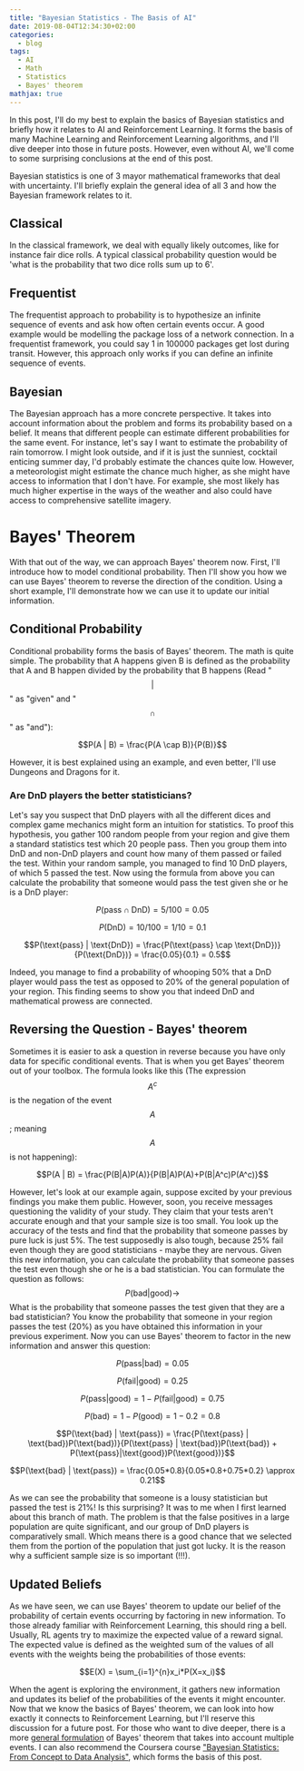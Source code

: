 ```yaml
---
title: "Bayesian Statistics - The Basis of AI"
date: 2019-08-04T12:34:30+02:00
categories:
  - blog
tags:
  - AI
  - Math
  - Statistics
  - Bayes' theorem
mathjax: true
---
```

In this post, I'll do my best to explain the basics of Bayesian statistics and briefly how it relates to AI and Reinforcement Learning. It forms the basis of many Machine Learning and Reinforcement Learning algorithms, and I'll dive deeper into those in future posts. However,  even without AI, we'll come to some surprising conclusions at the end of this post. 

Bayesian statistics is one of 3 mayor mathematical frameworks that deal with uncertainty. I'll briefly explain the general idea of all 3 and how the Bayesian framework relates to it.

## Classical 
In the classical framework, we deal with equally likely outcomes, like for instance fair dice rolls. A typical classical probability question would be 'what is the probability that two dice rolls sum up to 6'.

## Frequentist
The frequentist approach to probability is to hypothesize an infinite sequence of events and ask how often certain events occur. A good example would be modelling the package loss of a network connection. In a frequentist framework, you could say 1 in 100000 packages get lost during transit. However, this approach only works if you can define an infinite sequence of events.

## Bayesian
The Bayesian approach has a more concrete perspective. It takes into account information about the problem and forms its probability based on a belief. It means that different people can estimate different probabilities for the same event. For instance, let's say I want to estimate the probability of rain tomorrow. I might look outside, and if it is just the sunniest, cocktail enticing summer day, I'd probably estimate the chances quite low. However, a meteorologist might estimate the chance much higher, as she might have access to information that I don't have. For example, she most likely has much higher expertise in the ways of the weather and also could have access to comprehensive satellite imagery.

# Bayes' Theorem
With that out of the way, we can approach Bayes' theorem now. First, I'll introduce how to model conditional probability. Then I'll show you how we can use Bayes' theorem to reverse the direction of the condition. Using a short example, I'll demonstrate how we can use it to update our initial information. 

## Conditional Probability
Conditional probability forms the basis of Bayes' theorem. The math is quite simple. The probability that A happens given B is defined as the probability that A and B happen divided by the probability that B happens (Read "$$|$$" as "given" and "$$\cap$$" as "and"): 

$$P(A | B) = \frac{P(A \cap B)}{P(B)}$$

However, it is best explained using an example, and even better, I'll use Dungeons and Dragons for it.

### Are DnD players the better statisticians?
Let's say you suspect that DnD players with all the different dices and complex game mechanics might form an intuition for statistics. To proof this hypothesis, you gather 100 random people from your region and give them a standard statistics test which 20 people pass. Then you group them into DnD and non-DnD players and count how many of them passed or failed the test. Within your random sample, you managed to find 10 DnD players, of which 5 passed the test. Now using the formula from above you can calculate the probability that someone would pass the test given she or he is a DnD player:

$$P(\text{pass} \cap \text{DnD}) = 5/100 = 0.05$$

$$P(\text{DnD}) = 10/100 = 1/10 = 0.1$$

$$P(\text{pass} | \text{DnD}) = \frac{P(\text{pass} \cap \text{DnD})}{P(\text{DnD})} = \frac{0.05}{0.1} = 0.5$$

Indeed, you manage to find a probability of whooping 50% that a DnD player would pass the test as opposed to 20% of the general population of your region. This finding seems to show you that indeed DnD and mathematical prowess are connected.

## Reversing the Question - Bayes' theorem
Sometimes it is easier to ask a question in reverse because you have only data for specific conditional events. That is when you get Bayes' theorem out of your toolbox. The formula looks like this (The expression $$A^c$$ is the negation of the event $$A$$; meaning $$A$$ is not happening):

$$P(A | B) = \frac{P(B|A)P(A)}{P(B|A)P(A)+P(B|A^c)P(A^c)}$$

However, let's look at our example again, suppose excited by your previous findings you make them public. However, soon, you receive messages questioning the validity of your study.  They claim that your tests aren't accurate enough and that your sample size is too small. You look up the accuracy of the tests and find that the probability that someone passes by pure luck is just 5%. The test supposedly is also tough, because 25% fail even though they are good statisticians - maybe they are nervous. Given this new information, you can calculate the probability that someone passes the test even though she or he is a bad statistician. You can formulate the question as follows: 
$$P(\text{bad} | \text{good})\to$$ 
What is the probability that someone passes the test given that they are a bad statistician? You know the probability that someone in your region passes the test (20%) as you have obtained this information in your previous experiment. Now you can use Bayes' theorem to factor in the new information and answer this question: 

$$P(\text{pass} | \text{bad}) = 0.05$$

$$P(\text{fail} | \text{good}) = 0.25$$ 

$$P(\text{pass}|\text{good}) = 1 - P(\text{fail} | \text{good}) = 0.75$$

$$P(\text{bad}) = 1 - P(\text{good}) = 1 - 0.2 = 0.8$$

$$P(\text{bad} | \text{pass}) = \frac{P(\text{pass} | \text{bad})P(\text{bad})}{P(\text{pass} | \text{bad})P(\text{bad}) + P(\text{pass}|\text{good})P(\text{good})}$$

$$P(\text{bad} | \text{pass}) = \frac{0.05*0.8}{0.05*0.8+0.75*0.2} \approx 0.21$$

As we can see the probability that someone is a lousy statistician but passed the test is 21%! Is this surprising? It was to me when I first learned about this branch of math. The problem is that the false positives in a large population are quite significant, and our group of DnD players is comparatively small. Which means there is a good chance that we selected them from the portion of the population that just got lucky. It is the reason why a sufficient sample size is so important (!!!). 

## Updated Beliefs
As we have seen, we can use Bayes' theorem to update our belief of the probability of certain events occurring by factoring in new information. To those already familiar with Reinforcement Learning, this should ring a bell. Usually, RL agents try to maximize the expected value of a reward signal. The expected value is defined as the weighted sum of the values of all events with the weights being the probabilities of those events:

$$E(X) = \sum_{i=1}^{n}x_i*P(X=x_i)$$ 

When the agent is exploring the environment, it gathers new information and updates its belief of the probabilities of the events it might encounter. Now that we know the basics of Bayes' theorem, we can look into how exactly it connects to Reinforcement Learning, but I'll reserve this discussion for a future post. For those who want to dive deeper, there is a more [general formulation](https://en.wikipedia.org/wiki/Bayes'_theorem#Extended_form) of Bayes' theorem that takes into account multiple events. I can also recommend the Coursera course ["Bayesian Statistics: From Concept to Data Analysis"](https://www.coursera.org/learn/bayesian-statistics), which forms the basis of this post.

